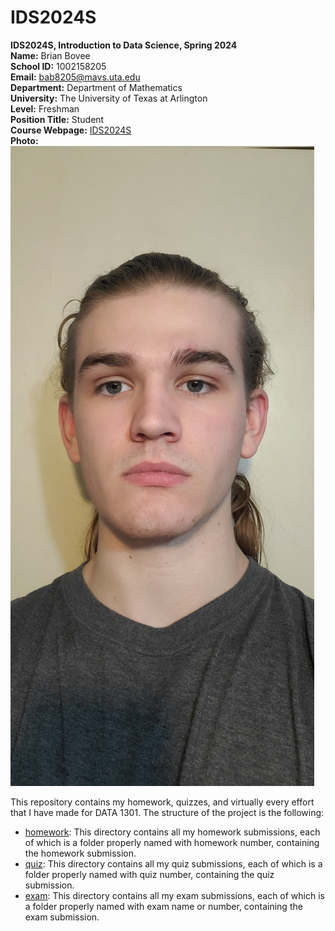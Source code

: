 # IDS2024S

**IDS2024S, Introduction to Data Science, Spring 2024**  
**Name:** Brian Bovee  
**School ID:** 1002158205  
**Email:** bab8205@mavs.uta.edu  
**Department:** Department of Mathematics  
**University:** The University of Texas at Arlington  
**Level:** Freshman  
**Position Title:** Student  
**Course Webpage:** [IDS2024S](www.cdslab.org/IDS2024S)  
**Photo:**   
![A photo of Brian](BrianBovee.jpg)  

This repository contains my homework, quizzes, and virtually every effort that I have made for DATA 1301. The structure of the project is the following:

+ [homework](./hw): This directory contains all my homework submissions, each of which is a folder properly named with homework number, containing the homework submission.  
+ [quiz](./quiz): This directory contains all my quiz submissions, each of which is a folder properly named with quiz number, containing the quiz submission.  
+ [exam](./exam): This directory contains all my exam submissions, each of which is a folder properly named with exam name or number, containing the exam submission.  
 
